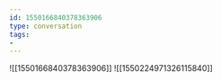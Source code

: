 ```yaml
---
id: 1550166840378363906
type: conversation
tags:
- 
---
```

![[1550166840378363906]]
![[1550224971326115840]]

